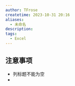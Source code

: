 ```yaml
---
author: TFrose
createtime: 2023-10-31 20:16
aliases:
  - 未命名
description: 
tags:
  - Excel
---
```


## 注意事项
- 列标题不能为空
- 